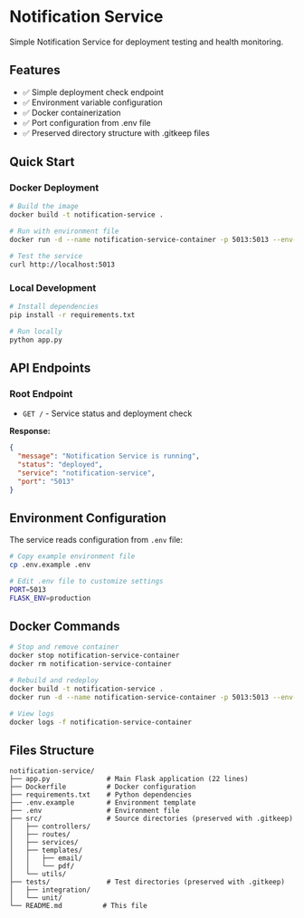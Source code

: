 # Notification Service

Simple Notification Service for deployment testing and health monitoring.

## Features
- ✅ Simple deployment check endpoint
- ✅ Environment variable configuration
- ✅ Docker containerization
- ✅ Port configuration from .env file
- ✅ Preserved directory structure with .gitkeep files

## Quick Start

### Docker Deployment
```bash
# Build the image
docker build -t notification-service .

# Run with environment file
docker run -d --name notification-service-container -p 5013:5013 --env-file .env notification-service

# Test the service
curl http://localhost:5013
```

### Local Development
```bash
# Install dependencies
pip install -r requirements.txt

# Run locally
python app.py
```

## API Endpoints

### Root Endpoint
- `GET /` - Service status and deployment check

**Response:**
```json
{
  "message": "Notification Service is running",
  "status": "deployed",
  "service": "notification-service",
  "port": "5013"
}
```

## Environment Configuration

The service reads configuration from `.env` file:

```bash
# Copy example environment file
cp .env.example .env

# Edit .env file to customize settings
PORT=5013
FLASK_ENV=production
```

## Docker Commands

```bash
# Stop and remove container
docker stop notification-service-container
docker rm notification-service-container

# Rebuild and redeploy
docker build -t notification-service .
docker run -d --name notification-service-container -p 5013:5013 --env-file .env notification-service

# View logs
docker logs -f notification-service-container
```

## Files Structure
```
notification-service/
├── app.py              # Main Flask application (22 lines)
├── Dockerfile          # Docker configuration
├── requirements.txt    # Python dependencies
├── .env.example        # Environment template
├── .env                # Environment file
├── src/                # Source directories (preserved with .gitkeep)
│   ├── controllers/
│   ├── routes/
│   ├── services/
│   ├── templates/
│   │   ├── email/
│   │   └── pdf/
│   └── utils/
├── tests/              # Test directories (preserved with .gitkeep)
│   ├── integration/
│   └── unit/
└── README.md          # This file
```
